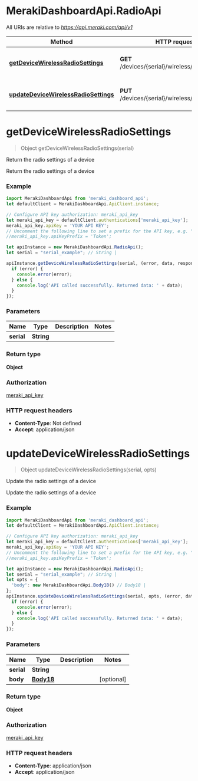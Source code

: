 # MerakiDashboardApi.RadioApi

All URIs are relative to *https://api.meraki.com/api/v1*

Method | HTTP request | Description
------------- | ------------- | -------------
[**getDeviceWirelessRadioSettings**](RadioApi.md#getDeviceWirelessRadioSettings) | **GET** /devices/{serial}/wireless/radio/settings | Return the radio settings of a device
[**updateDeviceWirelessRadioSettings**](RadioApi.md#updateDeviceWirelessRadioSettings) | **PUT** /devices/{serial}/wireless/radio/settings | Update the radio settings of a device

<a name="getDeviceWirelessRadioSettings"></a>
# **getDeviceWirelessRadioSettings**
> Object getDeviceWirelessRadioSettings(serial)

Return the radio settings of a device

Return the radio settings of a device

### Example
```javascript
import MerakiDashboardApi from 'meraki_dashboard_api';
let defaultClient = MerakiDashboardApi.ApiClient.instance;

// Configure API key authorization: meraki_api_key
let meraki_api_key = defaultClient.authentications['meraki_api_key'];
meraki_api_key.apiKey = 'YOUR API KEY';
// Uncomment the following line to set a prefix for the API key, e.g. "Token" (defaults to null)
//meraki_api_key.apiKeyPrefix = 'Token';

let apiInstance = new MerakiDashboardApi.RadioApi();
let serial = "serial_example"; // String | 

apiInstance.getDeviceWirelessRadioSettings(serial, (error, data, response) => {
  if (error) {
    console.error(error);
  } else {
    console.log('API called successfully. Returned data: ' + data);
  }
});
```

### Parameters

Name | Type | Description  | Notes
------------- | ------------- | ------------- | -------------
 **serial** | **String**|  | 

### Return type

**Object**

### Authorization

[meraki_api_key](../README.md#meraki_api_key)

### HTTP request headers

 - **Content-Type**: Not defined
 - **Accept**: application/json

<a name="updateDeviceWirelessRadioSettings"></a>
# **updateDeviceWirelessRadioSettings**
> Object updateDeviceWirelessRadioSettings(serial, opts)

Update the radio settings of a device

Update the radio settings of a device

### Example
```javascript
import MerakiDashboardApi from 'meraki_dashboard_api';
let defaultClient = MerakiDashboardApi.ApiClient.instance;

// Configure API key authorization: meraki_api_key
let meraki_api_key = defaultClient.authentications['meraki_api_key'];
meraki_api_key.apiKey = 'YOUR API KEY';
// Uncomment the following line to set a prefix for the API key, e.g. "Token" (defaults to null)
//meraki_api_key.apiKeyPrefix = 'Token';

let apiInstance = new MerakiDashboardApi.RadioApi();
let serial = "serial_example"; // String | 
let opts = { 
  'body': new MerakiDashboardApi.Body18() // Body18 | 
};
apiInstance.updateDeviceWirelessRadioSettings(serial, opts, (error, data, response) => {
  if (error) {
    console.error(error);
  } else {
    console.log('API called successfully. Returned data: ' + data);
  }
});
```

### Parameters

Name | Type | Description  | Notes
------------- | ------------- | ------------- | -------------
 **serial** | **String**|  | 
 **body** | [**Body18**](Body18.md)|  | [optional] 

### Return type

**Object**

### Authorization

[meraki_api_key](../README.md#meraki_api_key)

### HTTP request headers

 - **Content-Type**: application/json
 - **Accept**: application/json

